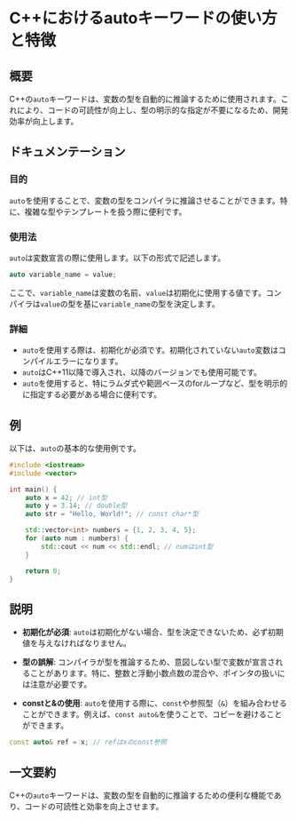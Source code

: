 <!--
Meta Description: # C++におけるautoキーワードの使い方と特徴 ## 概要 C++の`auto`キーワードは、変数の型を自動的に推論するために使用されます。これにより、コードの可読性が向上し、型の明示的な指定が不要になるため、開発効率が向上します。 ## ドキュメンテーション ### 目的 `auto`を使用す...
Meta Keywords: auto, const, cpp, variable_name, value
-->

# C++におけるautoキーワードの使い方と特徴

## 概要
C++の`auto`キーワードは、変数の型を自動的に推論するために使用されます。これにより、コードの可読性が向上し、型の明示的な指定が不要になるため、開発効率が向上します。

## ドキュメンテーション
### 目的
`auto`を使用することで、変数の型をコンパイラに推論させることができます。特に、複雑な型やテンプレートを扱う際に便利です。

### 使用法
`auto`は変数宣言の際に使用します。以下の形式で記述します。

```cpp
auto variable_name = value;
```

ここで、`variable_name`は変数の名前、`value`は初期化に使用する値です。コンパイラは`value`の型を基に`variable_name`の型を決定します。

### 詳細
- `auto`を使用する際は、初期化が必須です。初期化されていない`auto`変数はコンパイルエラーになります。
- `auto`はC++11以降で導入され、以降のバージョンでも使用可能です。
- `auto`を使用すると、特にラムダ式や範囲ベースのforループなど、型を明示的に指定する必要がある場合に便利です。

## 例
以下は、`auto`の基本的な使用例です。

```cpp
#include <iostream>
#include <vector>

int main() {
    auto x = 42; // int型
    auto y = 3.14; // double型
    auto str = "Hello, World!"; // const char*型

    std::vector<int> numbers = {1, 2, 3, 4, 5};
    for (auto num : numbers) {
        std::cout << num << std::endl; // numはint型
    }

    return 0;
}
```

## 説明
- **初期化が必須**: `auto`は初期化がない場合、型を決定できないため、必ず初期値を与えなければなりません。
  
- **型の誤解**: コンパイラが型を推論するため、意図しない型で変数が宣言されることがあります。特に、整数と浮動小数点数の混合や、ポインタの扱いには注意が必要です。

- **constと&の使用**: `auto`を使用する際に、`const`や参照型（`&`）を組み合わせることができます。例えば、`const auto&`を使うことで、コピーを避けることができます。

```cpp
const auto& ref = x; // refはxのconst参照
```

## 一文要約
C++の`auto`キーワードは、変数の型を自動的に推論するための便利な機能であり、コードの可読性と効率を向上させます。